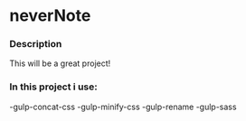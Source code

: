 # neverNote #

### Description ###

This will be a great project!

### In this project i use: ###

-gulp-concat-css
-gulp-minify-css
-gulp-rename
-gulp-sass